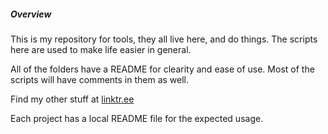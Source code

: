 ##### Overview 
This is my repository for tools, they all live here, and do things. 
The scripts here are used to make life easier in general. 

All of the folders have a README for clearity and ease of use. 
Most of the scripts will have comments in them as well. 

Find my other stuff at [linktr.ee](https://linktr.ee/hifighetto)

Each project has a local README file for the expected usage.
